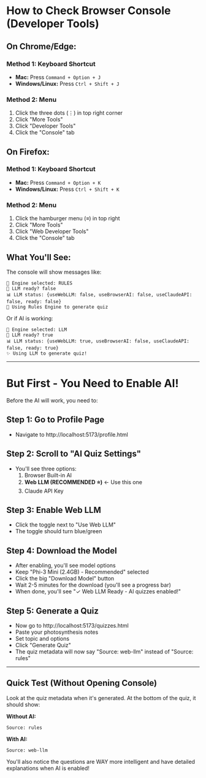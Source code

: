 # How to Check Browser Console (Developer Tools)

## On Chrome/Edge:

### Method 1: Keyboard Shortcut
- **Mac:** Press `Command + Option + J`
- **Windows/Linux:** Press `Ctrl + Shift + J`

### Method 2: Menu
1. Click the three dots (⋮) in top right corner
2. Click "More Tools"
3. Click "Developer Tools"
4. Click the "Console" tab

## On Firefox:

### Method 1: Keyboard Shortcut
- **Mac:** Press `Command + Option + K`
- **Windows/Linux:** Press `Ctrl + Shift + K`

### Method 2: Menu
1. Click the hamburger menu (≡) in top right
2. Click "More Tools"
3. Click "Web Developer Tools"
4. Click the "Console" tab

## What You'll See:

The console will show messages like:
```
🎯 Engine selected: RULES
🤖 LLM ready? false
📊 LLM status: {useWebLLM: false, useBrowserAI: false, useClaudeAPI: false, ready: false}
📝 Using Rules Engine to generate quiz
```

Or if AI is working:
```
🎯 Engine selected: LLM
🤖 LLM ready? true
📊 LLM status: {useWebLLM: true, useBrowserAI: false, useClaudeAPI: false, ready: true}
✨ Using LLM to generate quiz!
```

---

# But First - You Need to Enable AI!

Before the AI will work, you need to:

## Step 1: Go to Profile Page
- Navigate to http://localhost:5173/profile.html

## Step 2: Scroll to "AI Quiz Settings"
- You'll see three options:
  1. Browser Built-in AI
  2. **Web LLM (RECOMMENDED ⭐)** ← Use this one
  3. Claude API Key

## Step 3: Enable Web LLM
- Click the toggle next to "Use Web LLM"
- The toggle should turn blue/green

## Step 4: Download the Model
- After enabling, you'll see model options
- Keep "Phi-3 Mini (2.4GB) - Recommended" selected
- Click the big "Download Model" button
- Wait 2-5 minutes for the download (you'll see a progress bar)
- When done, you'll see "✓ Web LLM Ready - AI quizzes enabled!"

## Step 5: Generate a Quiz
- Now go to http://localhost:5173/quizzes.html
- Paste your photosynthesis notes
- Set topic and options
- Click "Generate Quiz"
- The quiz metadata will now say "Source: web-llm" instead of "Source: rules"

---

## Quick Test (Without Opening Console)

Look at the quiz metadata when it's generated. At the bottom of the quiz, it should show:

**Without AI:**
```
Source: rules
```

**With AI:**
```
Source: web-llm
```

You'll also notice the questions are WAY more intelligent and have detailed explanations when AI is enabled!
